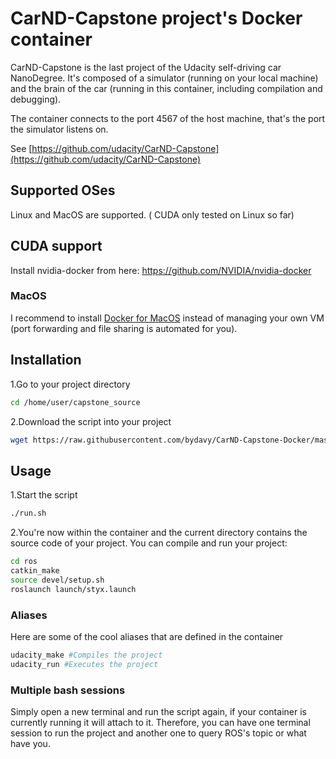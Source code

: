 # CarND-Capstone project's Docker container

CarND-Capstone is the last project of the Udacity self-driving car NanoDegree. It's composed of a simulator (running on your local machine) and the brain of the car (running in this container, including compilation and debugging).

The container connects to the port 4567 of the host machine, that's the port the simulator listens on.

See [https://github.com/udacity/CarND-Capstone](https://github.com/udacity/CarND-Capstone)

## Supported OSes
Linux and MacOS are supported. ( CUDA only tested on Linux so far)

## CUDA support
Install nvidia-docker from here: https://github.com/NVIDIA/nvidia-docker

### MacOS
I recommend to install [Docker for MacOS](https://docs.docker.com/docker-for-mac/install/) instead of managing your own VM (port forwarding and file sharing is automated for you).

## Installation
1.Go to your project directory
```bash
cd /home/user/capstone_source
```
2.Download the script into your project
```bash
wget https://raw.githubusercontent.com/bydavy/CarND-Capstone-Docker/master/utils/run.sh && chmod u+x run.sh
```

## Usage
1.Start the script
```bash
./run.sh
```
2.You're now within the container and the current directory contains the source code of your project. You can compile and run your project:
```bash
cd ros
catkin_make
source devel/setup.sh
roslaunch launch/styx.launch
```

### Aliases
Here are some of the cool aliases that are defined in the container
```bash
udacity_make #Compiles the project
udacity_run #Executes the project
```

### Multiple bash sessions
Simply open a new terminal and run the script again, if your container is currently running it will attach to it. Therefore, you can have one terminal session to run the project and another one to query ROS's topic or what have you.
